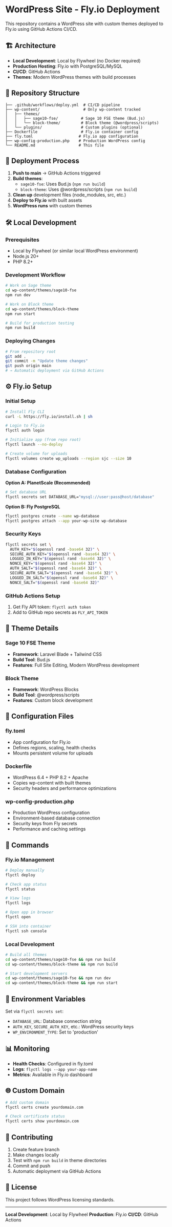# WordPress Site - Fly.io Deployment

This repository contains a WordPress site with custom themes deployed to Fly.io using GitHub Actions CI/CD.

## 🏗️ Architecture

- **Local Development**: Local by Flywheel (no Docker required)
- **Production Hosting**: Fly.io with PostgreSQL/MySQL
- **CI/CD**: GitHub Actions
- **Themes**: Modern WordPress themes with build processes

## 📁 Repository Structure

```
├── .github/workflows/deploy.yml  # CI/CD pipeline
├── wp-content/                   # Only wp-content tracked
│   ├── themes/
│   │   ├── sage10-fse/          # Sage 10 FSE theme (Bud.js)
│   │   └── block-theme/         # Block theme (@wordpress/scripts)
│   └── plugins/                 # Custom plugins (optional)
├── Dockerfile                   # Fly.io container config
├── fly.toml                    # Fly.io app configuration
├── wp-config-production.php    # Production WordPress config
└── README.md                   # This file
```

## 🚀 Deployment Process

1. **Push to main** → GitHub Actions triggered
2. **Build themes**:
   - `sage10-fse`: Uses Bud.js (`npm run build`)
   - `block-theme`: Uses @wordpress/scripts (`npm run build`)
3. **Clean up** development files (node_modules, src, etc.)
4. **Deploy to Fly.io** with built assets
5. **WordPress runs** with custom themes

## 🛠️ Local Development

### Prerequisites
- Local by Flywheel (or similar local WordPress environment)
- Node.js 20+
- PHP 8.2+

### Development Workflow

```bash
# Work on Sage theme
cd wp-content/themes/sage10-fse
npm run dev

# Work on Block theme
cd wp-content/themes/block-theme
npm run start

# Build for production testing
npm run build
```

### Deploying Changes

```bash
# From repository root
git add .
git commit -m "Update theme changes"
git push origin main
# → Automatic deployment via GitHub Actions
```

## ⚙️ Fly.io Setup

### Initial Setup

```bash
# Install Fly CLI
curl -L https://fly.io/install.sh | sh

# Login to Fly.io
flyctl auth login

# Initialize app (from repo root)
flyctl launch --no-deploy

# Create volume for uploads
flyctl volumes create wp_uploads --region sjc --size 10
```

### Database Configuration

**Option A: PlanetScale (Recommended)**
```bash
# Set database URL
flyctl secrets set DATABASE_URL="mysql://user:pass@host/database"
```

**Option B: Fly PostgreSQL**
```bash
flyctl postgres create --name wp-database
flyctl postgres attach --app your-wp-site wp-database
```

### Security Keys
```bash
flyctl secrets set \
  AUTH_KEY="$(openssl rand -base64 32)" \
  SECURE_AUTH_KEY="$(openssl rand -base64 32)" \
  LOGGED_IN_KEY="$(openssl rand -base64 32)" \
  NONCE_KEY="$(openssl rand -base64 32)" \
  AUTH_SALT="$(openssl rand -base64 32)" \
  SECURE_AUTH_SALT="$(openssl rand -base64 32)" \
  LOGGED_IN_SALT="$(openssl rand -base64 32)" \
  NONCE_SALT="$(openssl rand -base64 32)"
```

### GitHub Actions Setup

1. Get Fly API token: `flyctl auth token`
2. Add to GitHub repo secrets as `FLY_API_TOKEN`

## 📝 Theme Details

### Sage 10 FSE Theme
- **Framework**: Laravel Blade + Tailwind CSS
- **Build Tool**: Bud.js
- **Features**: Full Site Editing, Modern WordPress development

### Block Theme
- **Framework**: WordPress Blocks
- **Build Tool**: @wordpress/scripts
- **Features**: Custom block development

## 🔧 Configuration Files

### fly.toml
- App configuration for Fly.io
- Defines regions, scaling, health checks
- Mounts persistent volume for uploads

### Dockerfile
- WordPress 6.4 + PHP 8.2 + Apache
- Copies wp-content with built themes
- Security headers and performance optimizations

### wp-config-production.php
- Production WordPress configuration
- Environment-based database connection
- Security keys from Fly secrets
- Performance and caching settings

## 🚦 Commands

### Fly.io Management
```bash
# Deploy manually
flyctl deploy

# Check app status
flyctl status

# View logs
flyctl logs

# Open app in browser
flyctl open

# SSH into container
flyctl ssh console
```

### Local Development
```bash
# Build all themes
cd wp-content/themes/sage10-fse && npm run build
cd wp-content/themes/block-theme && npm run build

# Start development servers
cd wp-content/themes/sage10-fse && npm run dev
cd wp-content/themes/block-theme && npm run start
```

## 🔐 Environment Variables

Set via `flyctl secrets set`:

- `DATABASE_URL`: Database connection string
- `AUTH_KEY`, `SECURE_AUTH_KEY`, etc.: WordPress security keys
- `WP_ENVIRONMENT_TYPE`: Set to 'production'

## 📊 Monitoring

- **Health Checks**: Configured in fly.toml
- **Logs**: `flyctl logs --app your-app-name`
- **Metrics**: Available in Fly.io dashboard

## 🌐 Custom Domain

```bash
# Add custom domain
flyctl certs create yourdomain.com

# Check certificate status
flyctl certs show yourdomain.com
```

## 🤝 Contributing

1. Create feature branch
2. Make changes locally
3. Test with `npm run build` in theme directories
4. Commit and push
5. Automatic deployment via GitHub Actions

## 📄 License

This project follows WordPress licensing standards.

---

**Local Development**: Local by Flywheel
**Production**: Fly.io
**CI/CD**: GitHub Actions
